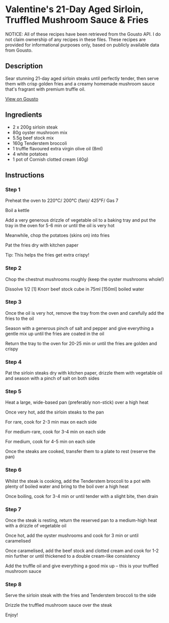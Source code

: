 # Valentine's 21-Day Aged Sirloin, Truffled Mushroom Sauce & Fries

NOTICE: All of these recipes have been retrieved from the Gousto API. I do not claim ownership of any recipes in these files. These recipes are provided for informational purposes only, based on publicly available data from Gousto.

## Description

Sear stunning 21-day aged sirloin steaks until perfectly tender, then serve them with crisp golden fries and a creamy homemade mushroom sauce that's fragrant with premium truffle oil.

[View on Gousto](https://www.gousto.co.uk/recipes/cookbook/valentines-21-day-aged-sirloin-truffled-mushroom-sauce-fries)

## Ingredients

- 2 x 200g sirloin steak
- 80g oyster mushroom mix
- 5.5g beef stock mix
- 160g Tenderstem broccoli
- 1 truffle flavoured extra virgin olive oil (8ml)
- 4 white potatoes
- 1 pot of Cornish clotted cream (40g)

## Instructions


### Step 1

Preheat the oven to 220°C/ 200°C (fan)/ 425°F/ Gas 7

Boil a kettle

Add a very generous drizzle of vegetable oil to a baking tray and put the tray in the oven for 5-6 min or until the oil is very hot

Meanwhile, chop the potatoes (skins on) into fries

Pat the fries dry with kitchen paper

Tip: This helps the fries get extra crispy!


### Step 2

Chop the chestnut mushrooms roughly (keep the oyster mushrooms whole!)

Dissolve 1/2 <span class="text-danger">[1]</span> Knorr beef stock cube in 75ml <span class="text-danger">[150ml]</span> boiled water


### Step 3

Once the oil is very hot, remove the tray from the oven and carefully add the fries to the oil

Season with a generous pinch of salt and pepper and give everything a gentle mix up until the fries are coated in the oil

Return the tray to the oven for 20-25 min or until the fries are golden and crispy


### Step 4

Pat the sirloin steaks dry with kitchen paper, drizzle them with vegetable oil and season with a pinch of salt on both sides


### Step 5

Heat a large, wide-based pan (preferably non-stick) over a high heat

Once very hot, add the sirloin steaks to the pan

For rare, cook for 2-3 min max on each side

For medium-rare, cook for 3-4 min on each side

For medium, cook for 4-5 min on each side

Once the steaks are cooked, transfer them to a plate to rest (reserve the pan)


### Step 6

Whilst the steak is cooking, add the Tenderstem broccoli to a pot with plenty of boiled water and bring to the boil over a high heat

Once boiling, cook for 3-4 min or until tender with a slight bite, then drain


### Step 7

Once the steak is resting, return the reserved pan to a medium-high heat with a drizzle of vegetable oil

Once hot, add the oyster mushrooms and cook for 3 min or until caramelised

Once caramelised, add the beef stock and clotted cream and cook for 1-2 min further or until thickened to a double cream-like consistency

Add the truffle oil and give everything a good mix up – this is your truffled mushroom sauce

### Step 8

Serve the sirloin steak with the fries and Tenderstem broccoli to the side

Drizzle the truffled mushroom sauce over the steak

Enjoy!

